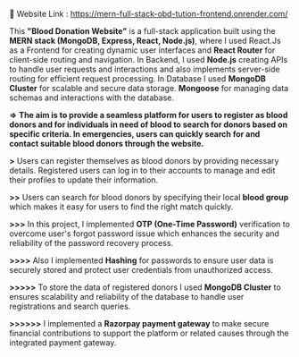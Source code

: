 🔗 Website Link : https://mern-full-stack-obd-tution-frontend.onrender.com/

This **"Blood Donation Website"** is a full-stack application built using the **MERN stack (MongoDB, Express, React, Node.js)**, where I used React.Js as a Frontend for creating dynamic user interfaces and **React Router** for client-side routing and navigation. In Backend, I used **Node.js** creating APIs to handle user requests and interactions and also implements server-side routing for efficient request processing. In Database I used **MongoDB Cluster** for scalable and secure data storage. **Mongoose** for managing data schemas and interactions with the database. 

**=>** **The aim is to provide a seamless platform for users to register as blood donors and for individuals in need of blood to search for donors based on specific criteria. In emergencies, users can quickly search for and contact suitable blood donors through the website.**



**>** Users can register themselves as blood donors by providing necessary details. Registered users can log in to their accounts to manage and edit their profiles to update their information.

**>>** Users can search for blood donors by specifying their local **blood group** which makes it easy for users to find the right match quickly.

**>>>** In this project, I implemented **OTP (One-Time Password)** verification to overcome user's forgot password issue which enhances the security and reliability of the password recovery process.

**>>>>** Also I implemented **Hashing** for passwords to ensure user data is securely stored and protect user credentials from unauthorized access.

**>>>>>** To store the data of registered donors I used **MongoDB Cluster** to ensures scalability and reliability of the database to handle user registrations and search queries.

**>>>>>>** I implemented a **Razorpay payment gateway** to make secure financial contributions to support the platform or related causes through the integrated payment gateway.

